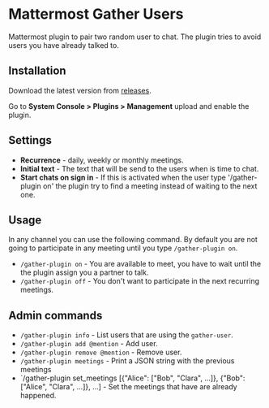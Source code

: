 # Mattermost Gather Users

Mattermost plugin to pair two random user to chat. The plugin tries to avoid users you have already talked to.

## Installation

Download the latest version from [releases](https://github.com/juanfran/mattermost-gather-users/releases).

Go to **System Console > Plugins > Management** upload and enable the plugin.

## Settings 

- **Recurrence** - daily, weekly or monthly meetings.
- **Initial text** - The text that will be send to the users when is time to chat.
- **Start chats on sign in** - If this is activated when the user type '/gather-plugin on' the plugin try to find a meeting instead of waiting to the next one.

## Usage

In any channel you can use the following command. By default you are not going to participate in any meeting until you type `/gather-plugin on`.

- `/gather-plugin on` - You are available to meet, you have to wait until the the plugin assign you a partner to talk.
- `/gather-plugin off` - You don't want to participate in the next recurring meetings.

## Admin commands

- `/gather-plugin info` - List users that are using the `gather-user`.
- `/gather-plugin add @mention` - Add user.
- `/gather-plugin remove @mention` - Remove user.
- `/gather-plugin meetings` - Print a JSON string with the previous meetings
- `/gather-plugin set_meetings [{"Alice": ["Bob", "Clara", ...]}, {"Bob": ["Alice", "Clara", ...]}, ...] - Set the meetings that have are already happened.
